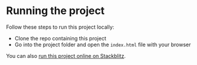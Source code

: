 # Running the project

Follow these steps to run this project locally:

* Clone the repo containing this project
* Go into the project folder and open the `index.html` file with your browser

You can also [run this project online on Stackblitz](https://stackblitz.com/edit/auth0-guestblog-trustedtypes-xss).

